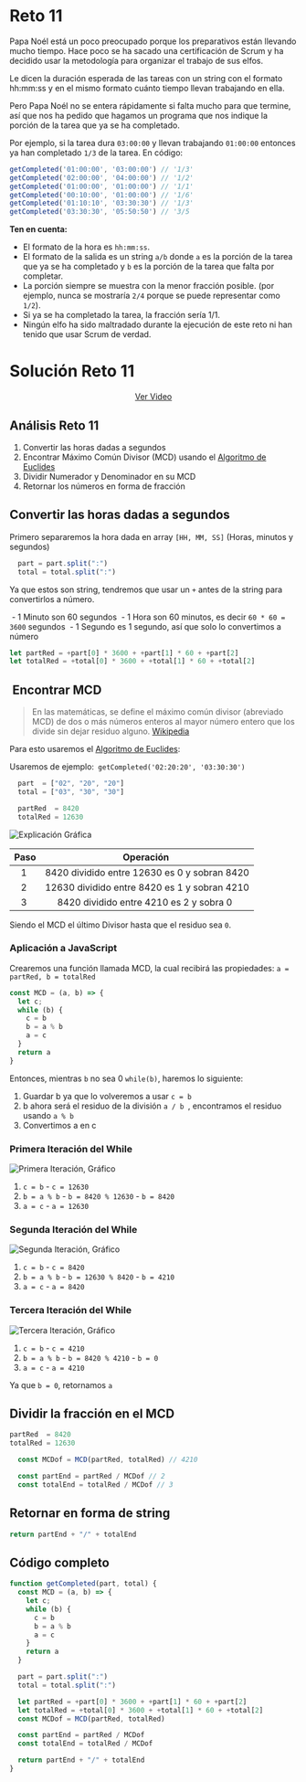 # Reto 11

Papa Noél está un poco preocupado porque los preparativos están llevando mucho tiempo. Hace poco se ha sacado una certificación de Scrum y ha decidido usar la metodología para organizar el trabajo de sus elfos.

Le dicen la duración esperada de las tareas con un string con el formato hh:mm:ss y en el mismo formato cuánto tiempo llevan trabajando en ella.

Pero Papa Noél no se entera rápidamente si falta mucho para que termine, así que nos ha pedido que hagamos un programa que nos indique la porción de la tarea que ya se ha completado.

Por ejemplo, si la tarea dura `03:00:00` y llevan trabajando `01:00:00` entonces ya han completado `1/3` de la tarea. En código:

```js
getCompleted('01:00:00', '03:00:00') // '1/3'
getCompleted('02:00:00', '04:00:00') // '1/2'
getCompleted('01:00:00', '01:00:00') // '1/1'
getCompleted('00:10:00', '01:00:00') // '1/6'
getCompleted('01:10:10', '03:30:30') // '1/3'
getCompleted('03:30:30', '05:50:50') // '3/5
```

**Ten en cuenta:**

 - El formato de la hora es `hh:mm:ss`.
 - El formato de la salida es un string `a/b` donde `a` es la porción de la tarea que ya se ha completado y `b` es la porción de la tarea que falta por completar.
 - La porción siempre se muestra con la menor fracción posible. (por ejemplo, nunca se mostraría `2/4` porque se puede representar como `1/2`).
 - Si ya se ha completado la tarea, la fracción sería 1/1.
 - Ningún elfo ha sido maltradado durante la ejecución de este reto ni han tenido que usar Scrum de verdad.

# Solución Reto 11

<div align="center">
  <a href="https://youtu.be/mi2Yc7tAYmo">Ver Video</a>
</div>

## Análisis Reto 11

1. Convertir las horas dadas a segundos
2. Encontrar Máximo Común Divisor (MCD) usando el [Algoritmo de Euclides](https://es.wikipedia.org/wiki/Algoritmo_de_Euclides)
3. Dividir Numerador y Denominador en su MCD
4. Retornar los números en forma de fracción

## Convertir las horas dadas a segundos

Primero separaremos la hora dada en array `[HH, MM, SS]` (Horas, minutos y segundos)

```js
  part = part.split(":")
  total = total.split(":")
```

Ya que estos son string, tendremos que usar un `+` antes de la string para convertirlos a número.

 - 1 Minuto son 60 segundos
 - 1 Hora son 60 minutos, es decir `60 * 60 = 3600` segundos
 - 1 Segundo es 1 segundo, así que solo lo convertimos a número

```js
let partRed = +part[0] * 3600 + +part[1] * 60 + +part[2]
let totalRed = +total[0] * 3600 + +total[1] * 60 + +total[2]
```

##  Encontrar MCD

> En las matemáticas, se define el máximo común divisor (abreviado MCD) de dos o más números enteros al mayor número entero que los divide sin dejar residuo alguno. [Wikipedia](https://es.wikipedia.org/wiki/M%C3%A1ximo_com%C3%BAn_divisor)

Para esto usaremos el [Algoritmo de Euclides](https://es.wikipedia.org/wiki/Algoritmo_de_Euclides):


Usaremos de ejemplo:` getCompleted('02:20:20', '03:30:30')`

```js
  part  = ["02", "20", "20"]
  total = ["03", "30", "30"]

  partRed  = 8420
  totalRed = 12630
```

![Explicación Gráfica](https://i.imgur.com/LMK85dh.jpg)

| Paso |                  Operación                   |
| :--: | :------------------------------------------: |
|  1   | 8420 dividido entre 12630 es 0 y sobran 8420 |
|  2   | 12630 dividido entre 8420 es 1 y sobran 4210 |
|  3   |   8420 dividido entre 4210 es 2 y sobra 0    |

Siendo el MCD el último Divisor hasta que el residuo sea `0`.

### Aplicación a JavaScript

Crearemos una función llamada MCD, la cual recibirá las propiedades: `a = partRed, b = totalRed`

```js
const MCD = (a, b) => {
  let c;
  while (b) {
    c = b
    b = a % b
    a = c
  }
  return a
}
```

Entonces, mientras `b` no sea 0 `while(b)`, haremos lo siguiente:

1. Guardar b ya que lo volveremos a usar `c = b`
2. b ahora será el residuo de la división `a / b `, encontramos el residuo usando `a % b`
3. Convertimos a en c

### Primera Iteración del While

![Primera Iteración, Gráfico](https://i.imgur.com/3MUzkze.jpg)

1. `c = b` - `c = 12630`
2. `b = a % b` - `b = 8420 % 12630` - `b = 8420`
3. `a = c` - `a = 12630`

### Segunda Iteración del While

![Segunda Iteración, Gráfico](https://i.imgur.com/omOIwub.jpg)

1. `c = b` - `c = 8420`
2. `b = a % b` - `b = 12630 % 8420` - `b = 4210`
3. `a = c` - `a = 8420`

### Tercera Iteración del While

![Tercera Iteración, Gráfico](https://i.imgur.com/NPvOsvZ.jpg)

1. `c = b` - `c = 4210`
2. `b = a % b` - `b = 8420 % 4210` - `b = 0`
3. `a = c` - `a = 4210`

Ya que `b = 0`, retornamos `a`

## Dividir la fracción en el MCD

```js
partRed  = 8420
totalRed = 12630

  const MCDof = MCD(partRed, totalRed) // 4210

  const partEnd = partRed / MCDof // 2
  const totalEnd = totalRed / MCDof // 3
```

## Retornar en forma de string

```js
return partEnd + "/" + totalEnd
```

## Código completo

```js
function getCompleted(part, total) {
  const MCD = (a, b) => {
    let c;
    while (b) {
      c = b
      b = a % b
      a = c
    }
    return a
  }

  part = part.split(":")
  total = total.split(":")

  let partRed = +part[0] * 3600 + +part[1] * 60 + +part[2]
  let totalRed = +total[0] * 3600 + +total[1] * 60 + +total[2]
  const MCDof = MCD(partRed, totalRed)

  const partEnd = partRed / MCDof
  const totalEnd = totalRed / MCDof

  return partEnd + "/" + totalEnd
}
```
